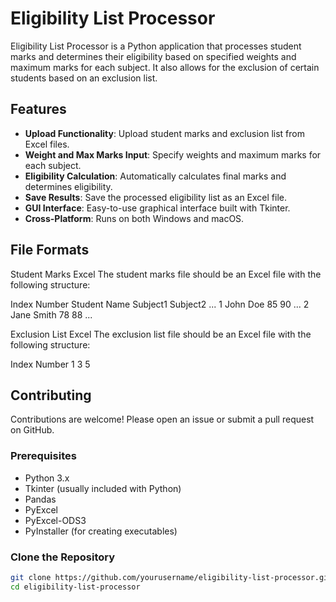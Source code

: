 # Eligibility List Processor

Eligibility List Processor is a Python application that processes student marks and determines their eligibility based on specified weights and maximum marks for each subject. It also allows for the exclusion of certain students based on an exclusion list.

## Features

- **Upload Functionality**: Upload student marks and exclusion list from Excel files.
- **Weight and Max Marks Input**: Specify weights and maximum marks for each subject.
- **Eligibility Calculation**: Automatically calculates final marks and determines eligibility.
- **Save Results**: Save the processed eligibility list as an Excel file.
- **GUI Interface**: Easy-to-use graphical interface built with Tkinter.
- **Cross-Platform**: Runs on both Windows and macOS.


## File Formats
Student Marks Excel
The student marks file should be an Excel file with the following structure:

Index Number	Student Name	Subject1	Subject2	...
1	John Doe	85	90	...
2	Jane Smith	78	88	...

Exclusion List Excel
The exclusion list file should be an Excel file with the following structure:

Index Number
1
3
5


## Contributing
Contributions are welcome! Please open an issue or submit a pull request on GitHub.


### Prerequisites

- Python 3.x
- Tkinter (usually included with Python)
- Pandas
- PyExcel
- PyExcel-ODS3
- PyInstaller (for creating executables)

### Clone the Repository

```sh
git clone https://github.com/yourusername/eligibility-list-processor.git
cd eligibility-list-processor
